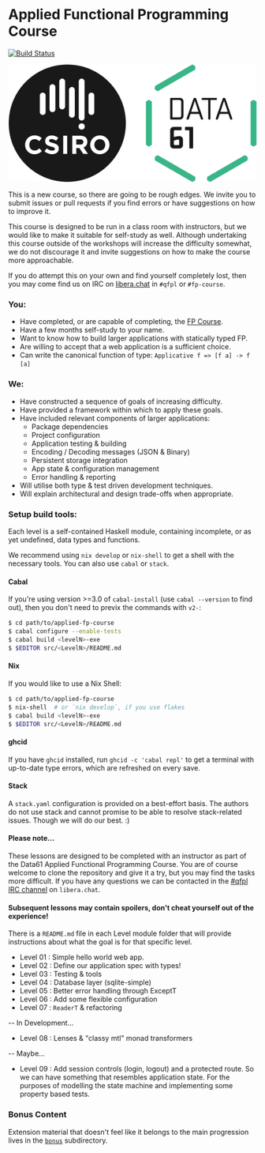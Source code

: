# Applied Functional Programming Course

[![Build Status](https://travis-ci.org/qfpl/applied-fp-course.svg?branch=master)](https://travis-ci.org/qfpl/applied-fp-course)

![CSIRO's Data61 Logo](https://raw.githubusercontent.com/qfpl/assets/master/data61-transparent-bg.png)

This is a new course, so there are going to be rough edges. We invite you to
submit issues or pull requests if you find errors or have suggestions on how to
improve it.

This course is designed to be run in a class room with instructors, but we
would like to make it suitable for self-study as well. Although undertaking
this course outside of the workshops will increase the difficulty somewhat,
we do not discourage it and invite suggestions on how to make the course more
approachable.

If you do attempt this on your own and find yourself completely lost,
then you may come find us on IRC on [libera.chat](https://web.libera.chat/)
in `#qfpl` or `#fp-course`.

### You:

* Have completed, or are capable of completing, the [FP Course](https://github.com/system-f/fp-course).
* Have a few months self-study to your name.
* Want to know how to build larger applications with statically typed FP.
* Are willing to accept that a web application is a sufficient choice.
* Can write the canonical function of type: `Applicative f => [f a] -> f [a]`

### We:

* Have constructed a sequence of goals of increasing difficulty.
* Have provided a framework within which to apply these goals.
* Have included relevant components of larger applications:
  * Package dependencies
  * Project configuration
  * Application testing & building
  * Encoding / Decoding messages (JSON & Binary)
  * Persistent storage integration
  * App state & configuration management
  * Error handling & reporting
* Will utilise both type & test driven development techniques.
* Will explain architectural and design trade-offs when appropriate.

### Setup build tools:

Each level is a self-contained Haskell module, containing incomplete, or as yet
undefined, data types and functions.

We recommend using `nix develop` or `nix-shell` to get a shell with
the necessary tools. You can also use `cabal` or `stack`.

#### Cabal

If you're using version >=3.0 of `cabal-install` (use `cabal
--version` to find out), then you don't need to previx the commands
with `v2-`:

```bash
$ cd path/to/applied-fp-course
$ cabal configure --enable-tests
$ cabal build <levelN>-exe
$ $EDITOR src/<LevelN>/README.md
```

#### Nix

If you would like to use a Nix Shell:

```bash
$ cd path/to/applied-fp-course
$ nix-shell  # or `nix develop`, if you use flakes
$ cabal build <levelN>-exe
$ $EDITOR src/<LevelN>/README.md
```

#### ghcid

If you have `ghcid` installed, run `ghcid -c 'cabal repl'` to get a
terminal with up-to-date type errors, which are refreshed on every
save.

#### Stack

A `stack.yaml` configuration is provided on a best-effort basis. The
authors do not use stack and cannot promise to be able to resolve
stack-related issues. Though we will do our best. :)

#### Please note...

These lessons are designed to be completed with an instructor as part of the
Data61 Applied Functional Programming Course. You are of course welcome to
clone the repository and give it a try, but you may find the tasks more
difficult. If you have any questions we can be contacted in the
[#qfpl IRC channel](https://libera.chat) on `libera.chat`.

#### Subsequent lessons may contain spoilers, don't cheat yourself out of the experience!

There is a `README.md` file in each Level module folder that will provide
instructions about what the goal is for that specific level.

* Level 01 : Simple hello world web app.
* Level 02 : Define our application spec with types!
* Level 03 : Testing & tools
* Level 04 : Database layer (sqlite-simple)
* Level 05 : Better error handling through ExceptT
* Level 06 : Add some flexible configuration
* Level 07 : `ReaderT` & refactoring

-- In Development...
* Level 08 : Lenses & "classy mtl" monad transformers

-- Maybe...
* Level 09 : Add session controls (login, logout) and a protected route. So we
  can have something that resembles application state. For the purposes of
  modelling the state machine and implementing some property based tests.

### Bonus Content

Extension material that doesn't feel like it belongs to the main progression
lives in the [`bonus`](https://github.com/qfpl/applied-fp-course/tree/master/bonus)
subdirectory.
